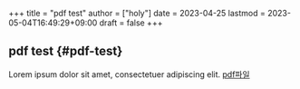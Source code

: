 +++
title = "pdf test"
author = ["holy"]
date = 2023-04-25
lastmod = 2023-05-04T16:49:29+09:00
draft = false
+++

## pdf test {#pdf-test}

Lorem ipsum dolor sit amet, consectetuer adipiscing elit.
[pdf파일](/pdfs/test_img.pdf)
